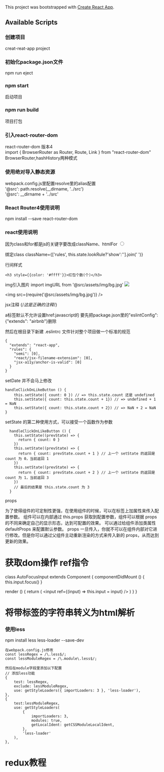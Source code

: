 This project was bootstrapped with [Create React App](https://github.com/facebook/create-react-app).

## Available Scripts


### 创建项目

creat-reat-app project

### 初始化package.json文件

npm run eject

### npm start

启动项目

### npm run build

项目打包

### 引入react-router-dom

react-router-dom 版本4<br/>
import { BrowserRouter as Router, Route, Link } from "react-router-dom"<br/>
BrowserRouter,hashHistory两种模式 <br/>

### 使用绝对导入静态资源

webpack.config.js里配置resolve里的alias配置<br/>
'@src': path.resolve(__dirname, '../src')<br/>
'@src': __dirname + '../src'<br/>

### React Router4使用说明
npm install --save react-router-dom

### react使用说明

因为class和for都是js的关键字要改成className、htmlFor
<label htmlFor='sex'>
  <input type="radio" value="boy" name="sex">
</label>

绑定class
className={['rules', this.state.lookRule?'show':''].join(' ')}

行间样式
```code
<h3 style={{color: '#ffff'}}>红包个数(个)</h3>
```

img引入图片
import imgURL from '@src/assets/img/bg.jpg'
<img src={imgURL}/>

<img src={require('@src/assets/img/bg.jpg')} />

jsx注释
{/*这是正确的注释*/}

a标签默认不允许设置href:javascript的
要先把package.json里的"eslintConfig": {"extends": "airbnb"}删除

然后在根目录下新建 .eslintrc 文件针对整个项目做一个标准的规范
```code
{
  "extends": "react-app",
  "rules": {
    "semi": [0],
    "react/jsx-filename-extension": [0],
    "jsx-a11y/anchor-is-valid": [0]
  }
}
```

setDate  并不会马上修改
```code
handleClickOnLikeButton () {
    this.setState({ count: 0 }) // => this.state.count 还是 undefined
    this.setState({ count: this.state.count + 1}) // => undefined + 1 = NaN
    this.setState({ count: this.state.count + 2}) // => NaN + 2 = NaN
}
```

setState 的第二种使用方式，可以接受一个函数作为参数

```code
  handleClickOnLikeButton () {
    this.setState((prevState) => {
      return { count: 0 }
    })
    this.setState((prevState) => {
      return { count: prevState.count + 1 } // 上一个 setState 的返回是 count 为 0，当前返回 1
    })
    this.setState((prevState) => {
      return { count: prevState.count + 2 } // 上一个 setState 的返回是 count 为 1，当前返回 3
    })
    // 最后的结果是 this.state.count 为 3
  }
```

props

为了使得组件的可定制性更强，在使用组件的时候，可以在标签上加属性来传入配置参数。
组件可以在内部通过 this.props 获取到配置参数，组件可以根据 props 的不同来确定自己的显示形态，达到可配置的效果。
可以通过给组件添加类属性 defaultProps 来配置默认参数。
props 一旦传入，你就不可以在组件内部对它进行修改。但是你可以通过父组件主动重新渲染的方式来传入新的 props，从而达到更新的效果。

# 获取dom操作 ref指令
class AutoFocusInput extends Component {
  componentDidMount () {
    this.input.focus()
  }

  render () {
    return (
      <input ref={(input) => this.input = input} />
    )
  }
}

# 将带标签的字符串转义为html解析
<p dangerouslySetInnerHTML={{ __html: value.content }}  />


### 使用less
npm install less less-loader --save-dev

```code
在webpack.config.js修改
const lessRegex = /\.less$/;
const lessModuleRegex = /\.module\.less$/;

然后在module字段里添加以下配置
// 添加less功能
{
    test: lessRegex,
    exclude: lessModuleRegex,
    use: getStyleLoaders({ importLoaders: 3 }, 'less-loader'),
},
{
    test:lessModuleRegex,
    use: getStyleLoaders(
        {
            importLoaders: 3,
            modules: true,
            getLocalIdent: getCSSModuleLocalIdent,
        },
        'less-loader'
    ),
},
```

# redux教程
